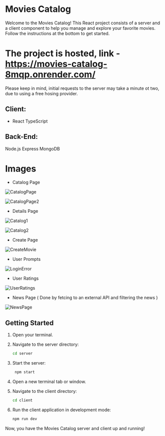 # Movies Catalog

Welcome to the Movies Catalog!
This React project consists of a server and a client component to help you manage and explore your favorite movies. 
Follow the instructions at the bottom to get started.

# The project is hosted, link - https://movies-catalog-8mqp.onrender.com/
 Please keep in mind, initial requests to the server may take a minute ot two, due to using a free hosing provider.

## Client:  
* React
TypeScript  
## Back-End:  
Node.js
Express
MongoDB

# Images

- Catalog Page

![CatalogPage](https://github.com/AntonDarbokliev/Movies-Catalog/assets/129558342/c59d929e-2bc3-4c92-a537-2afc6f0e4128)


![CatalogPage2](https://github.com/AntonDarbokliev/Movies-Catalog/assets/129558342/c528dabc-ef82-4b3b-83f4-e9238d5ea483)


- Details Page

![Catalog1](https://github.com/AntonDarbokliev/Movies-Catalog/assets/129558342/8dcc0715-ba7d-4078-b71d-94dbcda48e79)


![Catalog2](https://github.com/AntonDarbokliev/Movies-Catalog/assets/129558342/f39696ea-59de-4e96-a863-529e4042750d)


- Create Page

![CreateMovie](https://github.com/AntonDarbokliev/Movies-Catalog/assets/129558342/a9cb693b-2971-4e50-9144-25a12f82d003)

- User Prompts

![LoginError](https://github.com/AntonDarbokliev/Movies-Catalog/assets/129558342/0501ed8a-2cb4-4888-b438-0b100f063375)

- User Ratings

![UserRatings](https://github.com/AntonDarbokliev/Movies-Catalog/assets/129558342/99dc6e47-763d-4513-8ef5-d555658cd970)

- News Page ( Done by fetcing to an external API and filtering the news )

![NewsPage](https://github.com/AntonDarbokliev/Movies-Catalog/assets/129558342/248c39db-2803-42e1-9f8b-a683c3a2da70)


## Getting Started

1. Open your terminal.

2. Navigate to the server directory:
    ```bash
    cd server
    ```
3. Start the server:
   ```bash
    npm start
    ```
4. Open a new terminal tab or window.

5. Navigate to the client directory:
    ```bash
    cd client
    ```
6. Run the client application in development mode:
    ```bash
    npm run dev
    ```

Now, you have the Movies Catalog server and client up and running!
